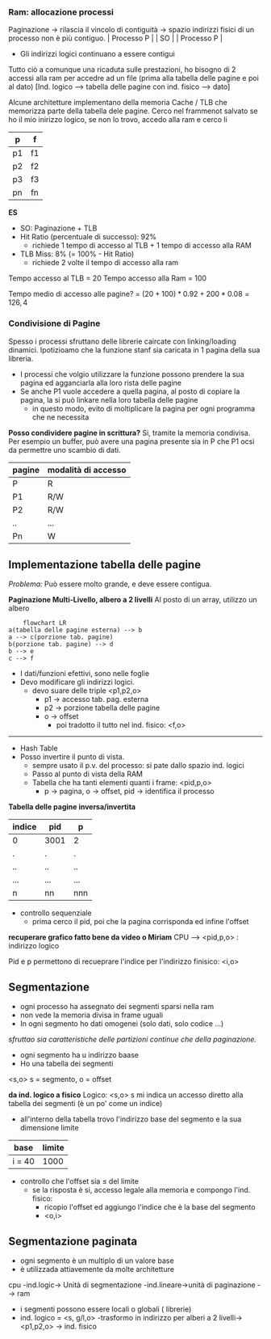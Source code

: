 ### Ram: allocazione processi

Paginazione -> rilascia il vincolo di contiguità -> spazio indirizzi fisici di un processo non è più contiguo.
| Processo P |
| SO               |
| Processo P |

- Gli indirizzi logici continuano a essere contigui

Tutto ciò a comunque una ricaduta sulle prestazioni, ho bisogno di 2 accessi alla ram  per accedre ad un file (prima alla tabella delle pagine e poi al dato)
[Ind. logico --> tabella delle pagine con ind. fisico --> dato]

Alcune architetture implementano della memoria Cache / TLB che memorizza parte della tabella dele pagine.
Cerco nel frammenot salvato se ho il mio inirizzo logico, se non lo trovo, accedo alla ram e cerco li

| p   | f   |
| --- | --- |
| p1  | f1  |
| p2  | f2  |
| p3  | f3  |
| pn  | fn  |


**ES**
- SO: Paginazione + TLB
- Hit Ratio (percentuale di successo): 92% 
	- richiede 1 tempo di accesso al TLB + 1 tempo di accesso alla RAM 
- TLB Miss: 8% (= 100% - Hit Ratio)
	- richiede 2 volte il tempo di accesso alla ram 

Tempo accesso al TLB = 20
Tempo accesso alla Ram = 100

Tempo medio di accesso alle pagine? = $(20+100)*0.92+200*0.08=126,4$


### Condivisione di Pagine
Spesso i processi sfruttano delle librerie caircate con linking/loading dinamici.
Ipotizioamo che la funzione stanf sia caricata in 1 pagina della sua libreria.
- I processi che volgio utilizzare la funzione possono prendere la sua pagina ed agganciarla alla loro rista delle pagine
- Se anche P1 vuole accedere a quella pagina, al posto di copiare la pagina, la si può linkare nella loro tabella delle pagine
	- in questo modo, evito di moltiplicare la pagina per ogni programma che ne necessita

**Posso condividere pagine in scrittura?**
Si, tramite la memoria condivisa.
Per esempio un buffer, può avere una pagina presente sia in P che P1 ocsì da permettre uno scambio di dati.

| pagine | modalità di accesso |
| ------ | ------------------- |
| P      | R                   |
| P1     | R/W                 |
| P2     | R/W                 |
| ..     | ...                 |
| Pn     | W                   | 

## Implementazione tabella delle pagine
*Problema:*
Può essere molto grande, e deve essere contigua.

**Paginazione Multi-Livello, albero a 2 livelli**
Al posto di un array, utilizzo un albero
```mermaid 
	flowchart LR
a(tabella delle pagine esterna) --> b
a --> c(porzione tab. pagine)
b(porzione tab. pagine) --> d
b --> e
c --> f

````
- I dati/funzioni efettivi, sono nelle foglie
- Devo modificare gli indirizzi logici.
	- devo suare delle triple <p1,p2,o>
		- p1 -> accesso tab. pag. esterna
		- p2 -> porzione tabella delle pagine
		- o -> offset
			- poi tradotto il tutto nel ind. fisico: <f,o>

---
- Hash Table
- Posso invertire il punto di vista.
	- sempre usato il p.v. del processo: si pate dallo spazio ind. logici
	- Passo al punto di vista della RAM
	- Tabella che ha tanti elementi quanti i frame: <pid,p,o>
		- p -> pagina, o -> offset, pid -> identifica il processo

**Tabella delle pagine inversa/invertita**

| indice | pid  | p   |
| ------ | ---- | --- |
| 0      | 3001 | 2   | 
| .      | .    | .   |
| ..     | ..   | ..  |
| ...    | ...  | ... |
| n      | nn   | nnn |

- controllo sequenziale
	- prima cerco il pid, poi che la pagina corrisponda ed infine l'offset 


**recuperare grafico fatto bene da video o Miriam**
CPU --> <pid,p,o> : indirizzo logico

Pid e p permettono di recueprare l'indice per l'indirizzo finisico: <i,o>

## Segmentazione
- ogni processo ha assegnato dei segmenti sparsi nella ram
- non vede la memoria divisa in frame uguali
- In ogni segmento ho dati omogenei (solo dati, solo codice ...)

*sfruttao sia caratteristiche delle partizioni continue che della paginazione.*
- ogni segmento ha u indirizzo baase
- Ho una tabella dei segmenti

<s,o> s = segmento, o = offset

**da ind. logico a fisico**
Logico: <s,o>
s mi indica un accesso diretto alla tabella dei segmenti (è un po' come un indice)
- all'interno della tabella trovo l'indirizzo base del segmento e la sua dimensione limite 
	

| base | limite |
| ---- | ------ |
| i = 40   | 1000   |	
	
- controllo che l'offset sia $\leq$ del limite
	- se la risposta è si, accesso legale alla memoria e compongo l'ind. fisico:
		- ricopio l'offset ed aggiungo l'indice che è la base del segmento
		- <o,i>


## Segmentazione paginata
- ogni segmento è un multiplo di un valore base
- è utilizzada attiavemente da molte architetture

cpu -ind.logic-> Unità di segmentazione -ind.lineare->unità di paginazione --> ram
- i segmenti possono essere locali o globali ( librerie)
- ind. logico = <s, g/l,o> -trasformo in indirizzo per alberi a 2 livelli-> <p1,p2,o> -> ind. fisico

